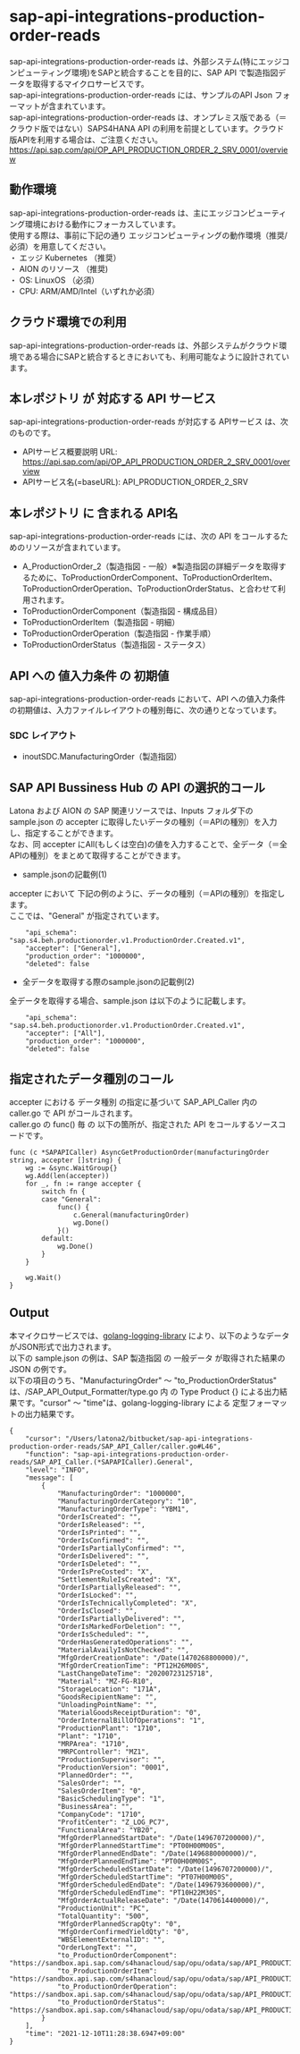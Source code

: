 # sap-api-integrations-production-order-reads  
sap-api-integrations-production-order-reads は、外部システム(特にエッジコンピューティング環境)をSAPと統合することを目的に、SAP API で製造指図データを取得するマイクロサービスです。    
sap-api-integrations-production-order-reads には、サンプルのAPI Json フォーマットが含まれています。   
sap-api-integrations-production-order-reads は、オンプレミス版である（＝クラウド版ではない）SAPS4HANA API の利用を前提としています。クラウド版APIを利用する場合は、ご注意ください。   
https://api.sap.com/api/OP_API_PRODUCTION_ORDER_2_SRV_0001/overview    

## 動作環境  

sap-api-integrations-production-order-reads は、主にエッジコンピューティング環境における動作にフォーカスしています。  
使用する際は、事前に下記の通り エッジコンピューティングの動作環境（推奨/必須）を用意してください。  
・ エッジ Kubernetes （推奨）    
・ AION のリソース （推奨)    
・ OS: LinuxOS （必須）    
・ CPU: ARM/AMD/Intel（いずれか必須）    

## クラウド環境での利用

sap-api-integrations-production-order-reads は、外部システムがクラウド環境である場合にSAPと統合するときにおいても、利用可能なように設計されています。  

## 本レポジトリ が 対応する API サービス
sap-api-integrations-production-order-reads が対応する APIサービス は、次のものです。

* APIサービス概要説明 URL: https://api.sap.com/api/OP_API_PRODUCTION_ORDER_2_SRV_0001/overview  
* APIサービス名(=baseURL): API_PRODUCTION_ORDER_2_SRV

## 本レポジトリ に 含まれる API名
sap-api-integrations-production-order-reads には、次の API をコールするためのリソースが含まれています。  

* A_ProductionOrder_2（製造指図 - 一般）※製造指図の詳細データを取得するために、ToProductionOrderComponent、ToProductionOrderItem、ToProductionOrderOperation、ToProductionOrderStatus、と合わせて利用されます。
* ToProductionOrderComponent（製造指図 - 構成品目）
* ToProductionOrderItem（製造指図 - 明細）
* ToProductionOrderOperation（製造指図 - 作業手順）
* ToProductionOrderStatus（製造指図 - ステータス）

## API への 値入力条件 の 初期値
sap-api-integrations-production-order-reads において、API への値入力条件の初期値は、入力ファイルレイアウトの種別毎に、次の通りとなっています。  

### SDC レイアウト

* inoutSDC.ManufacturingOrder（製造指図）

## SAP API Bussiness Hub の API の選択的コール

Latona および AION の SAP 関連リソースでは、Inputs フォルダ下の sample.json の accepter に取得したいデータの種別（＝APIの種別）を入力し、指定することができます。  
なお、同 accepter にAll(もしくは空白)の値を入力することで、全データ（＝全APIの種別）をまとめて取得することができます。  

* sample.jsonの記載例(1)  

accepter において 下記の例のように、データの種別（＝APIの種別）を指定します。  
ここでは、"General" が指定されています。    
  
```
	"api_schema": "sap.s4.beh.productionorder.v1.ProductionOrder.Created.v1",
	"accepter": ["General"],
	"production_order": "1000000",
	"deleted": false
```
  
* 全データを取得する際のsample.jsonの記載例(2)  

全データを取得する場合、sample.json は以下のように記載します。  

```
	"api_schema": "sap.s4.beh.productionorder.v1.ProductionOrder.Created.v1",
	"accepter": ["All"],
	"production_order": "1000000",
	"deleted": false
```



## 指定されたデータ種別のコール

accepter における データ種別 の指定に基づいて SAP_API_Caller 内の caller.go で API がコールされます。  
caller.go の func() 毎 の 以下の箇所が、指定された API をコールするソースコードです。  

```
func (c *SAPAPICaller) AsyncGetProductionOrder(manufacturingOrder string, accepter []string) {
	wg := &sync.WaitGroup{}
	wg.Add(len(accepter))
	for _, fn := range accepter {
		switch fn {
		case "General":
			func() {
				c.General(manufacturingOrder)
				wg.Done()
			}()
		default:
			wg.Done()
		}
	}

	wg.Wait()
}
```

## Output  
本マイクロサービスでは、[golang-logging-library](https://github.com/latonaio/golang-logging-library) により、以下のようなデータがJSON形式で出力されます。  
以下の sample.json の例は、SAP 製造指図 の 一般データ が取得された結果の JSON の例です。  
以下の項目のうち、"ManufacturingOrder" ～ "to_ProductionOrderStatus" は、/SAP_API_Output_Formatter/type.go 内 の Type Product {} による出力結果です。"cursor" ～ "time"は、golang-logging-library による 定型フォーマットの出力結果です。  

```
{
	"cursor": "/Users/latona2/bitbucket/sap-api-integrations-production-order-reads/SAP_API_Caller/caller.go#L46",
	"function": "sap-api-integrations-production-order-reads/SAP_API_Caller.(*SAPAPICaller).General",
	"level": "INFO",
	"message": [
		{
			"ManufacturingOrder": "1000000",
			"ManufacturingOrderCategory": "10",
			"ManufacturingOrderType": "YBM1",
			"OrderIsCreated": "",
			"OrderIsReleased": "",
			"OrderIsPrinted": "",
			"OrderIsConfirmed": "",
			"OrderIsPartiallyConfirmed": "",
			"OrderIsDelivered": "",
			"OrderIsDeleted": "",
			"OrderIsPreCosted": "X",
			"SettlementRuleIsCreated": "X",
			"OrderIsPartiallyReleased": "",
			"OrderIsLocked": "",
			"OrderIsTechnicallyCompleted": "X",
			"OrderIsClosed": "",
			"OrderIsPartiallyDelivered": "",
			"OrderIsMarkedForDeletion": "",
			"OrderIsScheduled": "",
			"OrderHasGeneratedOperations": "",
			"MaterialAvailyIsNotChecked": "",
			"MfgOrderCreationDate": "/Date(1470268800000)/",
			"MfgOrderCreationTime": "PT12H26M00S",
			"LastChangeDateTime": "20200723125718",
			"Material": "MZ-FG-R10",
			"StorageLocation": "171A",
			"GoodsRecipientName": "",
			"UnloadingPointName": "",
			"MaterialGoodsReceiptDuration": "0",
			"OrderInternalBillOfOperations": "1",
			"ProductionPlant": "1710",
			"Plant": "1710",
			"MRPArea": "1710",
			"MRPController": "MZ1",
			"ProductionSupervisor": "",
			"ProductionVersion": "0001",
			"PlannedOrder": "",
			"SalesOrder": "",
			"SalesOrderItem": "0",
			"BasicSchedulingType": "1",
			"BusinessArea": "",
			"CompanyCode": "1710",
			"ProfitCenter": "Z_LOG_PC7",
			"FunctionalArea": "YB20",
			"MfgOrderPlannedStartDate": "/Date(1496707200000)/",
			"MfgOrderPlannedStartTime": "PT00H00M00S",
			"MfgOrderPlannedEndDate": "/Date(1496880000000)/",
			"MfgOrderPlannedEndTime": "PT00H00M00S",
			"MfgOrderScheduledStartDate": "/Date(1496707200000)/",
			"MfgOrderScheduledStartTime": "PT07H00M00S",
			"MfgOrderScheduledEndDate": "/Date(1496793600000)/",
			"MfgOrderScheduledEndTime": "PT10H22M30S",
			"MfgOrderActualReleaseDate": "/Date(1470614400000)/",
			"ProductionUnit": "PC",
			"TotalQuantity": "500",
			"MfgOrderPlannedScrapQty": "0",
			"MfgOrderConfirmedYieldQty": "0",
			"WBSElementExternalID": "",
			"OrderLongText": "",
			"to_ProductionOrderComponent": "https://sandbox.api.sap.com/s4hanacloud/sap/opu/odata/sap/API_PRODUCTION_ORDER_2_SRV/A_ProductionOrder_2('1000000')/to_ProductionOrderComponent",
			"to_ProductionOrderItem": "https://sandbox.api.sap.com/s4hanacloud/sap/opu/odata/sap/API_PRODUCTION_ORDER_2_SRV/A_ProductionOrder_2('1000000')/to_ProductionOrderItem",
			"to_ProductionOrderOperation": "https://sandbox.api.sap.com/s4hanacloud/sap/opu/odata/sap/API_PRODUCTION_ORDER_2_SRV/A_ProductionOrder_2('1000000')/to_ProductionOrderOperation",
			"to_ProductionOrderStatus": "https://sandbox.api.sap.com/s4hanacloud/sap/opu/odata/sap/API_PRODUCTION_ORDER_2_SRV/A_ProductionOrder_2('1000000')/to_ProductionOrderStatus"
		}
	],
	"time": "2021-12-10T11:28:38.6947+09:00"
}
```
